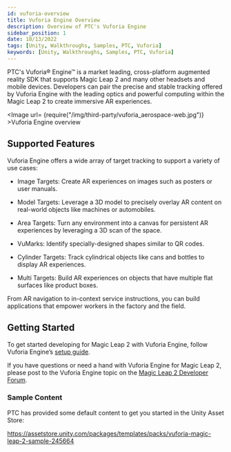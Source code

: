 ```yaml
---
id: vuforia-overview
title: Vuforia Engine Overview
description: Overview of PTC's Vuforia Engine
sidebar_position: 1
date: 10/13/2022
tags: [Unity, Walkthroughs, Samples, PTC, Vuforia]
keywords: [Unity, Walkthroughs, Samples, PTC, Vuforia]
---
```


PTC's Vuforia® Engine™ is a market leading, cross-platform augmented reality SDK that supports Magic Leap 2 and many other headsets and mobile devices. Developers can pair the precise and stable tracking offered by Vuforia Engine with the leading optics and powerful computing within the Magic Leap 2 to create immersive AR experiences.

<Image url= {require("/img/third-party/vuforia_aerospace-web.jpg")} >Vuforia Engine overview</Image>

## Supported Features

Vuforia Engine offers a wide array of target tracking to support a variety of use cases:

- Image Targets: Create AR experiences on images such as posters or user manuals.

- Model Targets: Leverage a 3D model to precisely overlay AR content on real-world objects like machines or automobiles.

- Area Targets: Turn any environment into a canvas for persistent AR experiences by leveraging a 3D scan of the space.

- VuMarks:  Identify specially-designed shapes similar to QR codes.

- Cylinder Targets: Track cylindrical objects like cans and bottles to display AR experiences.

- Multi Targets: Build AR experiences on objects that have multiple flat surfaces like product boxes.

From AR navigation to in-context service instructions, you can build applications that empower workers in the factory and the field.

## Getting Started

To get started developing for Magic Leap 2 with Vuforia Engine, follow Vuforia Engine’s [setup guide](https://library.vuforia.com/getting-started/getting-started-vuforia-engine-and-magic-leap-2).

If you have questions or need a hand with Vuforia Engine for Magic Leap 2, please post to the Vuforia Engine topic on the [Magic Leap 2 Developer Forum](https://forum.magicleap.cloud/c/vuforia-engine/161).

### Sample Content

PTC has provided some default content to get you started in the Unity Asset Store:

<https://assetstore.unity.com/packages/templates/packs/vuforia-magic-leap-2-sample-245664>
